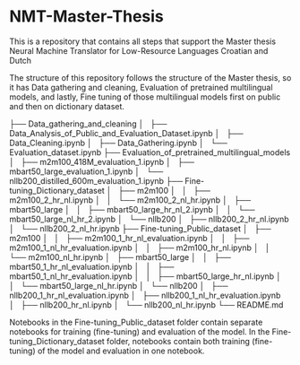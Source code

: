 # NMT-Master-Thesis

This is a repository that contains all steps that support the Master thesis Neural Machine Translator for Low-Resource Languages Croatian and Dutch

The structure of this repository follows the structure of the Master thesis, so it has Data gathering and cleaning, Evaluation of pretrained multilingual models, and lastly, Fine tuning of those multilingual models first on public and then on dictionary dataset.

├── Data_gathering_and_cleaning
│   ├── Data_Analysis_of_Public_and_Evaluation_Dataset.ipynb
│   ├── Data_Cleaning.ipynb
│   ├── Data_Gathering.ipynb
│   └── Evaluation_dataset.ipynb
├── Evaluation_of_pretrained_multilingual_models
│   ├── m2m100_418M_evaluation_1.ipynb
│   ├── mbart50_large_evaluation_1.ipynb
│   └── nllb200_distilled_600m_evaluation_1.ipynb
├── Fine-tuning_Dictionary_dataset
│   ├── m2m100
│   │   ├── m2m100_2_hr_nl.ipynb
│   │   └── m2m100_2_nl_hr.ipynb
│   ├── mbart50_large
│   │   ├── mbart50_large_hr_nl_2.ipynb
│   │   └── mbart50_large_nl_hr_2.ipynb
│   └── nllb200
│       ├── nllb200_2_hr_nl.ipynb
│       └── nllb200_2_nl_hr.ipynb
├── Fine-tuning_Public_dataset
│   ├── m2m100
│   │   ├── m2m100_1_hr_nl_evaluation.ipynb
│   │   ├── m2m100_1_nl_hr_evaluation.ipynb
│   │   ├── m2m100_hr_nl.ipynb
│   │   └── m2m100_nl_hr.ipynb
│   ├── mbart50_large
│   │   ├── mbart50_1_hr_nl_evaluation.ipynb
│   │   ├── mbart50_1_nl_hr_evaluation.ipynb
│   │   ├── mbart50_large_hr_nl.ipynb
│   │   └── mbart50_large_nl_hr.ipynb
│   └── nllb200
│       ├── nllb200_1_hr_nl_evaluation.ipynb
│       ├── nllb200_1_nl_hr_evaluation.ipynb
│       ├── nllb200_hr_nl.ipynb
│       └── nllb200_nl_hr.ipynb
└── README.md

Notebooks in the Fine-tuning_Public_dataset folder contain separate notebooks for training (fine-tuning) and evaluation of the model. In the Fine-tuning_Dictionary_dataset folder, notebooks contain both training (fine-tuning) of the model and evaluation in one notebook.
